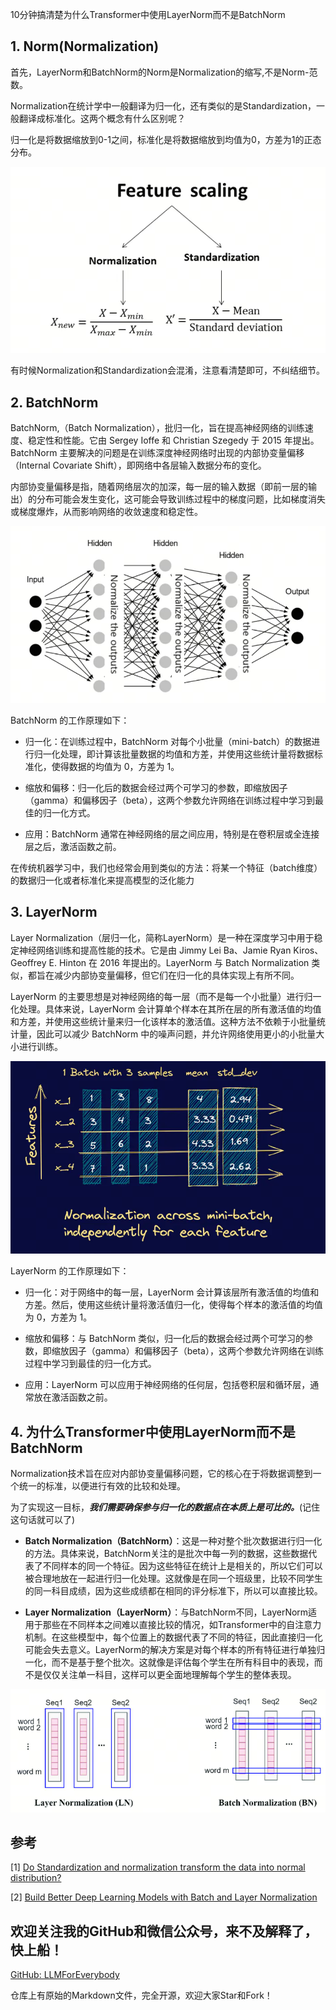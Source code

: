 10分钟搞清楚为什么Transformer中使用LayerNorm而不是BatchNorm
## 1. Norm(Normalization)

首先，LayerNorm和BatchNorm的Norm是Normalization的缩写,不是Norm-范数。

Normalization在统计学中一般翻译为归一化，还有类似的是Standardization，一般翻译成标准化。这两个概念有什么区别呢？

归一化是将数据缩放到0-1之间，标准化是将数据缩放到均值为0，方差为1的正态分布。

![alt text](assest/10分钟搞清楚为什么Transformer中使用LayerNorm而不是BatchNorm/0.png)

有时候Normalization和Standardization会混淆，注意看清楚即可，不纠结细节。

## 2. BatchNorm
BatchNorm,（Batch Normalization），批归一化，旨在提高神经网络的训练速度、稳定性和性能。它由 Sergey Ioffe 和 Christian Szegedy 于 2015 年提出。BatchNorm 主要解决的问题是在训练深度神经网络时出现的内部协变量偏移（Internal Covariate Shift），即网络中各层输入数据分布的变化。

内部协变量偏移是指，随着网络层次的加深，每一层的输入数据（即前一层的输出）的分布可能会发生变化，这可能会导致训练过程中的梯度问题，比如梯度消失或梯度爆炸，从而影响网络的收敛速度和稳定性。

![alt text](assest/10分钟搞清楚为什么Transformer中使用LayerNorm而不是BatchNorm/1.png)

BatchNorm 的工作原理如下：

- 归一化：在训练过程中，BatchNorm 对每个小批量（mini-batch）的数据进行归一化处理，即计算该批量数据的均值和方差，并使用这些统计量将数据标准化，使得数据的均值为 0，方差为 1。

- 缩放和偏移：归一化后的数据会经过两个可学习的参数，即缩放因子（gamma）和偏移因子（beta），这两个参数允许网络在训练过程中学习到最佳的归一化方式。

- 应用：BatchNorm 通常在神经网络的层之间应用，特别是在卷积层或全连接层之后，激活函数之前。


在传统机器学习中，我们也经常会用到类似的方法：将某一个特征（batch维度）的数据归一化或者标准化来提高模型的泛化能力


## 3. LayerNorm
Layer Normalization（层归一化，简称LayerNorm）是一种在深度学习中用于稳定神经网络训练和提高性能的技术。它是由 Jimmy Lei Ba、Jamie Ryan Kiros、Geoffrey E. Hinton 在 2016 年提出的。LayerNorm 与 Batch Normalization 类似，都旨在减少内部协变量偏移，但它们在归一化的具体实现上有所不同。

LayerNorm 的主要思想是对神经网络的每一层（而不是每一个小批量）进行归一化处理。具体来说，LayerNorm 会计算单个样本在其所在层的所有激活值的均值和方差，并使用这些统计量来归一化该样本的激活值。这种方法不依赖于小批量统计量，因此可以减少 BatchNorm 中的噪声问题，并允许网络使用更小的小批量大小进行训练。

![alt text](assest/10分钟搞清楚为什么Transformer中使用LayerNorm而不是BatchNorm/2.png)

LayerNorm 的工作原理如下：

- 归一化：对于网络中的每一层，LayerNorm 会计算该层所有激活值的均值和方差。然后，使用这些统计量将激活值归一化，使得每个样本的激活值的均值为 0，方差为 1。

- 缩放和偏移：与 BatchNorm 类似，归一化后的数据会经过两个可学习的参数，即缩放因子（gamma）和偏移因子（beta），这两个参数允许网络在训练过程中学习到最佳的归一化方式。

- 应用：LayerNorm 可以应用于神经网络的任何层，包括卷积层和循环层，通常放在激活函数之前。


## 4. 为什么Transformer中使用LayerNorm而不是BatchNorm
Normalization技术旨在应对内部协变量偏移问题，它的核心在于将数据调整到一个统一的标准，以便进行有效的比较和处理。

为了实现这一目标，***我们需要确保参与归一化的数据点在本质上是可比的。***(记住这句话就可以了)

- **Batch Normalization（BatchNorm）**：这是一种对整个批次数据进行归一化的方法。具体来说，BatchNorm关注的是批次中每一列的数据，这些数据代表了不同样本的同一个特征。因为这些特征在统计上是相关的，所以它们可以被合理地放在一起进行归一化处理。这就像是在同一个班级里，比较不同学生的同一科目成绩，因为这些成绩都在相同的评分标准下，所以可以直接比较。

- **Layer Normalization（LayerNorm）**：与BatchNorm不同，LayerNorm适用于那些在不同样本之间难以直接比较的情况，如Transformer中的自注意力机制。在这些模型中，每个位置上的数据代表了不同的特征，因此直接归一化可能会失去意义。LayerNorm的解决方案是对每个样本的所有特征进行单独归一化，而不是基于整个批次。这就像是评估每个学生在所有科目中的表现，而不是仅仅关注单一科目，这样可以更全面地理解每个学生的整体表现。

![alt text](assest/10分钟搞清楚为什么Transformer中使用LayerNorm而不是BatchNorm/3.png)

## 参考

<div id="refer-anchor-1"></div>


[1] [Do Standardization and normalization transform the data into normal distribution?](https://python.plainenglish.io/do-standardization-and-normalization-transform-the-data-into-normal-distribution-cb5857ab9c63)

[2] [Build Better Deep Learning Models with Batch and Layer Normalization](https://www.pinecone.io/learn/batch-layer-normalization/)

## 欢迎关注我的GitHub和微信公众号，来不及解释了，快上船！

[GitHub: LLMForEverybody](https://github.com/luhengshiwo/LLMForEverybody)

仓库上有原始的Markdown文件，完全开源，欢迎大家Star和Fork！


